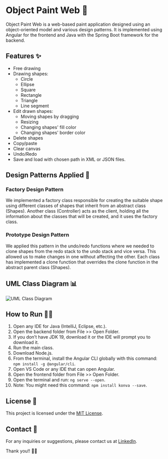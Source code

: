 # Object Paint Web 🎨

Object Paint Web is a web-based paint application designed using an object-oriented model and various design patterns. It is implemented using Angular for the frontend and Java with the Spring Boot framework for the backend.

## Features ✨

- Free drawing
- Drawing shapes:
  - Circle
  - Ellipse
  - Square
  - Rectangle
  - Triangle
  - Line segment
- Edit drawn shapes:
  - Moving shapes by dragging
  - Resizing
  - Changing shapes' fill color
  - Changing shapes' border color
- Delete shapes
- Copy/paste
- Clear canvas
- Undo/Redo
- Save and load with chosen path in XML or JSON files.

## Design Patterns Applied 🎨

### Factory Design Pattern
We implemented a factory class responsible for creating the suitable shape using different classes of shapes that inherit from an abstract class (Shapes). Another class (Controller) acts as the client, holding all the information about the classes that will be created, and it uses the factory class.

### Prototype Design Pattern
We applied this pattern in the undo/redo functions where we needed to clone shapes from the redo stack to the undo stack and vice versa. This allowed us to make changes in one without affecting the other. Each class has implemented a clone function that overrides the clone function in the abstract parent class (Shapes).

## UML Class Diagram 📊

![UML Class Diagram](path/to/uml-class-diagram.png)
## How to Run 🏃‍♀️

1. Open any IDE for Java (IntelliJ, Eclipse, etc.).
2. Open the backend folder from File >> Open Folder.
3. If you don’t have JDK 19, download it or the IDE will prompt you to download it.
4. Run the main class.
5. Download Node.js.
6. From the terminal, install the Angular CLI globally with this command: `npm install -g @angular/cli`.
7. Open VS Code or any IDE that can open Angular.
8. Open the frontend folder from File >> Open Folder.
9. Open the terminal and run: `ng serve --open`.
10. Note: You might need this command: `npm install konva --save`.

## License 📄

This project is licensed under the [MIT License](LICENSE).

## Contact 📧

For any inquiries or suggestions, please contact us at [LinkedIn](https://www.linkedin.com/in/utkarsh-patidar-800081221/).

Thank you!! 👻💞
